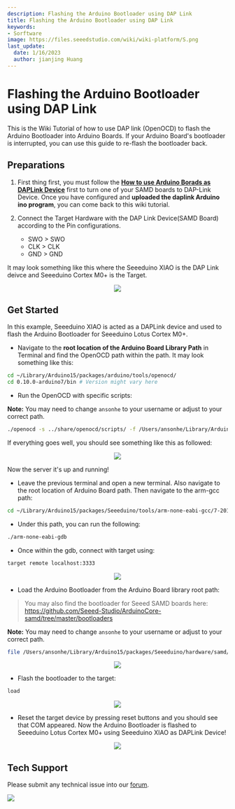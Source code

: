 ```yaml
---
description: Flashing the Arduino Bootloader using DAP Link
title: Flashing the Arduino Bootloader using DAP Link
keywords:
- Sorftware
image: https://files.seeedstudio.com/wiki/wiki-platform/S.png
last_update:
  date: 1/16/2023
  author: jianjing Huang
---
```


# Flashing the Arduino Bootloader using DAP Link

This is the Wiki Tutorial of how to use DAP link (OpenOCD) to flash the Arduino Bootloader into Arduino Boards. If your Arduino Board's bootloader is interrupted, you can use this guide to re-flash the bootloader back.

## Preparations

1. First thing first, you must follow the [**How to use Arduino Borads as DAPLink Device**](https://wiki.seeedstudio.com/Arduino-DAPLink/) first to turn one of your SAMD boards to DAP-Link Device. Once you have configured and **uploaded the daplink Arduino ino program**, you can come back to this wiki tutorial.

2. Connect the Target Hardware with the DAP Link Device(SAMD Board) according to the Pin configurations.

     - SWO > SWO
     - CLK > CLK
     - GND > GND

It may look something like this where the Seeeduino XIAO is the DAP Link deivce and Seeeduino Cortex M0+ is the Target.

<div align="center"><img src="https://files.seeedstudio.com/wiki/DAPlink-example/examples.png"/></div>

## Get Started

In this example, Seeeduino XIAO is acted as a DAPLink device and used to flash the Arduino Bootloader for Seeeduino Lotus Cortex M0+.

- Navigate to the **root location of the Arduino Board Library Path** in Terminal and find the OpenOCD path within the path. It may look something like this:

```sh
cd ~/Library/Arduino15/packages/arduino/tools/openocd/
cd 0.10.0-arduino7/bin # Version might vary here
```

- Run the OpenOCD with specific scripts:

**Note:** You may need to change `ansonhe` to your username or adjust to your correct path.

```sh
./openocd -s ../share/openocd/scripts/ -f /Users/ansonhe/Library/Arduino15/packages/Seeeduino/hardware/samd/1.7.9/variants/arduino_zero/openocd_scripts/arduino_zero.cfg
```

If everything goes well, you should see something like this as followed:

<div align="center"><img src="https://files.seeedstudio.com/wiki/DAPlink-example/server.png"/></div>

Now the server it's up and running!

- Leave the previous terminal and open a new terminal. Also navigate to the root location of Arduino Board path. Then navigate to the arm-gcc path:

```sh
cd ~/Library/Arduino15/packages/Seeeduino/tools/arm-none-eabi-gcc/7-2017q4/bin
```

- Under this path, you can run the following:

```sh
./arm-none-eabi-gdb
```

- Once within the gdb, connect with target using:

```sh
target remote localhost:3333
```

<div align="center"><img src="https://files.seeedstudio.com/wiki/DAPlink-example/target.png"/></div>

- Load the Arduino Bootloader from the Arduino Board library root path:

> You may also find the bootloader for Seeed SAMD boards here: <https://github.com/Seeed-Studio/ArduinoCore-samd/tree/master/bootloaders>

**Note:** You may need to change `ansonhe` to your username or adjust to your correct path.

```sh
file /Users/ansonhe/Library/Arduino15/packages/Seeeduino/hardware/samd/1.7.9/bootloaders/zero/samd21_sam_ba.elf
```

<div align="center"><img src="https://files.seeedstudio.com/wiki/DAPlink-example/file.png"/></div>

- Flash the bootloader to the target:

```sh
load
```

<div align="center"><img src="https://files.seeedstudio.com/wiki/DAPlink-example/load.png"/></div>

- Reset the target device by pressing reset buttons and you should see that COM appeared. Now the Arduino Bootloader is flashed to Seeeduino Lotus Cortex M0+ using Seeeduino XIAO as DAPLink Device!

<div align="center"><img src="https://files.seeedstudio.com/wiki/DAPlink-example/ports.png"/></div>

## Tech Support

Please submit any technical issue into our [forum](https://forum.seeedstudio.com/).
<br />
<p style={{textAlign: 'center'}}><a href="https://www.seeedstudio.com/act-4.html?utm_source=wiki&utm_medium=wikibanner&utm_campaign=newproducts" target="_blank"><img src="https://files.seeedstudio.com/wiki/Wiki_Banner/new_product.jpg" /></a></p>
